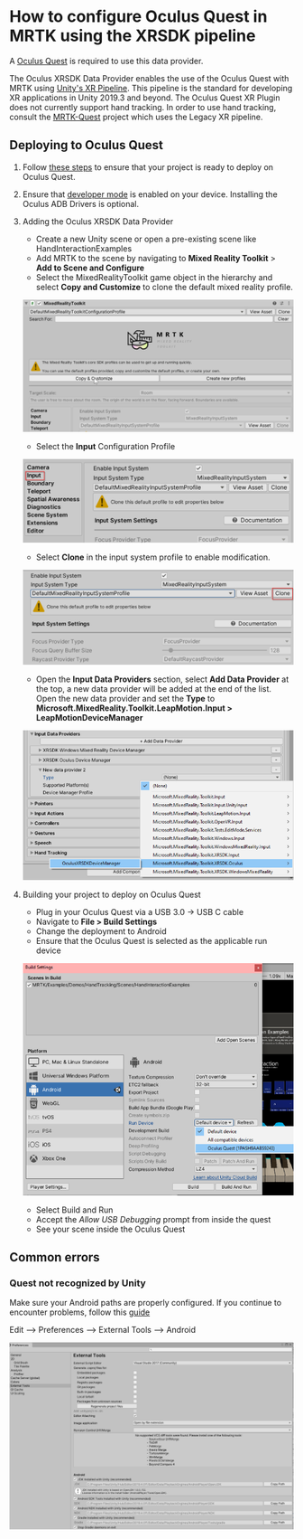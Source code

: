 # How to configure Oculus Quest in MRTK using the XRSDK pipeline

A [Oculus Quest](https://www.ultraleap.com/product/leap-motion-controller/) is required to use this data provider.

The Oculus XRSDK Data Provider enables the use of the Oculus Quest with MRTK using [Unity's XR Pipeline](https://docs.unity3d.com/Manual/XR.html).
This pipeline is the standard for developing XR applications in Unity 2019.3 and beyond.
The Oculus Quest XR Plugin does not currently support hand tracking. In order to use hand tracking, consult the [MRTK-Quest](https://github.com/provencher/MRTK-Quest)
project which uses the Legacy XR pipeline.

## Deploying to Oculus Quest

1. Follow [these steps](https://developer.oculus.com/documentation/unity/book-unity-gsg/) to ensure that your project is ready to deploy on Oculus Quest.

1. Ensure that [developer mode](https://developer.oculus.com/documentation/native/android/mobile-device-setup/) is enabled on your device. Installing the Oculus ADB Drivers is optional.

1. Adding the Oculus XRSDK Data Provider
    - Create a new Unity scene or open a pre-existing scene like HandInteractionExamples
    - Add MRTK to the scene by navigating to **Mixed Reality Toolkit** > **Add to Scene and Configure**
    - Select the MixedRealityToolkit game object in the hierarchy and select **Copy and Customize** to clone the default mixed reality profile.

    ![CloneProfile](../Images/CrossPlatform/CloneProfile.png)

    - Select the **Input** Configuration Profile

    ![InputConfigurationProfile](../Images/CrossPlatform/InputConfigurationProfile.png)

    - Select **Clone** in the input system profile to enable modification.

    ![CloneInputSystemProfile](../Images/CrossPlatform/CloneInputSystemProfile.png)

    - Open the **Input Data Providers** section, select **Add Data Provider** at the top, a new data provider will be added at the end of the list.  Open the new data provider and set the **Type** to **Microsoft.MixedReality.Toolkit.LeapMotion.Input > LeapMotionDeviceManager**

    ![OculusAddDataProvider](../Images/CrossPlatform/OculusQuest/OculusAddDataProvider.png)

1. Building your project to deploy on Oculus Quest
    - Plug in your Oculus Quest via a USB 3.0 -> USB C cable
    - Navigate to **File > Build Settings**
    - Change the deployment to Android
    - Ensure that the Oculus Quest is selected as the applicable run device
    
    ![OculusRunDevice](../Images/CrossPlatform/OculusQuest/OculusRunDevice.png)

    - Select Build and Run 
    - Accept the _Allow USB Debugging_ prompt from inside the quest
    - See your scene inside the Oculus Quest

## Common errors

### Quest not recognized by Unity

Make sure your Android paths are properly configured. If you continue to encounter problems, follow this [guide](https://developer.oculus.com/documentation/unity/book-unity-gsg/#install-android-tools)

Edit --> Preferences --> External Tools --> Android

![AndroidToolsConfig](../Images/CrossPlatform/OculusQuest/AndroidToolsConfig.png)
